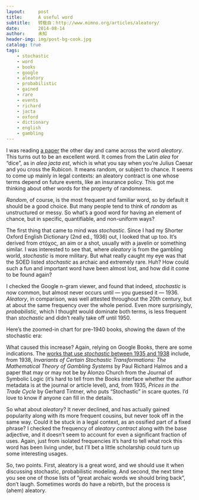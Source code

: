 ```yaml
---
layout:     post
title:      A useful word
subtitle:   转载自：http://www.mimno.org/articles/aleatory/
date:       2014-08-14
author:     未知
header-img: img/post-bg-cook.jpg
catalog: true
tags:
    - stochastic
    - word
    - books
    - google
    - aleatory
    - probabilistic
    - gained
    - rare
    - events
    - richard
    - jacta
    - oxford
    - dictionary
    - english
    - gambling
---
```


I was reading [a paper](http://www.pnas.org/content/early/2014/08/05/1410183111) the other day and came across the word *aleatory*.
This turns out to be an excellent word. It comes from the Latin *alea* for “dice”, as in *alea jacta est*, which is what you say
when you’re Julius Caesar and you cross the Rubicon.
It means random, or subject to chance. It seems to come up mainly in legal contexts: an aleatory contract is one whose terms depend
on future events, like an insurance policy.
This got me thinking about other words for the property of randomness.



*Random*, of course, is the most frequent and familiar word, so by default it should be a good choice. But many people tend to think of *random* as unstructured or messy.
So what’s a good word for having an element of chance, but in specific, quantifiable, and non-uniform ways?

The first thing that came to mind was *stochastic*.
Since I had my Shorter Oxford English Dictionary (2nd ed., 1936) out, I looked that up too.
It’s derived from στόχος, an aim or a shot, usually with a javelin or something similar.
I was interested to see that, where *aleatory* is from the gambling world, *stochastic* is more military.
But what really caught my eye was that the SOED listed *stochastic* as archaic and extremely rare.
Huh? How could such a fun and important word have been almost lost, and how did it come to be found again?

I checked the Google n-gram viewer, and found that indeed, *stochastic* is now common, but almost never occurs until — you guessed it — 1936.
*Aleatory*, in comparison, was well attested throughout the 20th century, but at about the same frequency over the whole period.
Even more surprisingly, *probabilistic*, which I thought would dominate both terms, is less frequent than *stochastic* and didn’t really take off until 1950.

Here’s the zoomed-in chart for pre-1940 books, showing the dawn of the stochastic era:

What caused this increase? Again, relying on Google Books, there are some indications. The [works that use *stochastic* between 1935 and 1938](https://www.google.com/search?q=stochastic&tbs=bks:1,cdr:1,cd_min:1935,cd_max:1938&lr=lang_en&gws_rd=ssl) include, from 1938, *Invariants of Certain Stochastic Transformations: The Mathematical Theory of Gambling Systems* by Paul Richard Halmos and a paper that may or may not be by Alonzo Church from the Journal of Symbolic Logic (it’s hard to tell from the Books interface whether the author metadata is at the journal or article level), and, from 1935, *Prices in the Trade Cycle* by Gerhard Tintner, who puts “Stochastic” in scare quotes. I’d love to know if anyone can fill in the details.

So what about *aleatory*? It never declined, and has actually gained popularity along with its more frequent cousins, but never took off in the same way.
Could it be stuck in a legal context, as an ossified part of a fixed phrase? I checked the frequency of *aleatory contract* along with the base adjective, and it doesn’t seem to account for even a significant fraction of uses.
Again, just from isolated frequencies it’s hard to tell what rock this word has been living under, but I’ll bet a little scholarship could turn up some interesting usages.

So, two points. First, aleatory is a great word, and we should use it when discussing stochastic, probabilistic modeling.
And second, the next time you see one of those lists of “great archaic words we should bring back”, don’t laugh. Sometimes words do have a rebirth, but the process is (ahem) aleatory.
